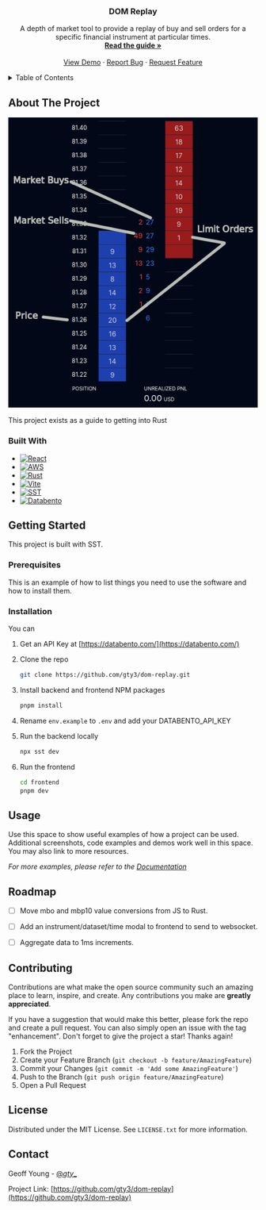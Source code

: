 <a name="readme-top"></a>


<!-- PROJECT LOGO -->
<br />
<div align="center">


<h3 align="center">DOM Replay</h3>

  <p align="center">
A depth of market tool to provide a replay of buy and sell orders for a specific financial instrument at particular times.
    <br />
    <a href="https://github.com/gty3/dom-replay"><strong>Read the guide »</strong></a>
    <br />
    <br />
    <a href="https://github.com/gty3/dom-replay">View Demo</a>
    ·
    <a href="https://github.com/gty3/dom-replay/issues/new?labels=bug&template=bug-report---.md">Report Bug</a>
    ·
    <a href="https://github.com/gty3/dom-replay/issues/new?labels=enhancement&template=feature-request---.md">Request Feature</a>
  </p>
</div>



<!-- TABLE OF CONTENTS -->
<details>
  <summary>Table of Contents</summary>
  <ol>
    <li>
      <a href="#about-the-project">About The Project</a>
      <ul>
        <li><a href="#built-with">Built With</a></li>
      </ul>
    </li>
    <li>
      <a href="#getting-started">Getting Started</a>
      <ul>
        <li><a href="#prerequisites">Prerequisites</a></li>
        <li><a href="#installation">Installation</a></li>
      </ul>
    </li>
    <li><a href="#usage">Usage</a></li>
    <li><a href="#roadmap">Roadmap</a></li>
    <li><a href="#contributing">Contributing</a></li>
    <li><a href="#license">License</a></li>
    <li><a href="#contact">Contact</a></li>
    <li><a href="#acknowledgments">Acknowledgments</a></li>
  </ol>
</details>



<!-- ABOUT THE PROJECT -->
## About The Project

![Product Screenshot](https://raw.githubusercontent.com/gty3/dom-img/main/dom-wide2.png)

This project exists as a guide to getting into Rust




### Built With
* [![React](https://img.shields.io/badge/React-20232A?style=for-the-badge&logo=react&logoColor=61DAFB)](https://reactjs.org/)
* [![AWS](https://img.shields.io/badge/AWS-FF9900?style=for-the-badge&logo=amazon-aws)](https://aws.amazon.com/)
* [![Rust](https://img.shields.io/badge/Rust-DEA584?style=for-the-badge&logo=rust)](https://www.rust-lang.org/)
* [![Vite](https://img.shields.io/badge/Vite-42b883?style=for-the-badge&logo=vite)](https://vitejs.dev/)
* [![SST](https://img.shields.io/badge/SST-4A90E2?style=for-the-badge&logo=serverless-stack)](https://sst.dev/)
* [![Databento](https://img.shields.io/badge/Databento-DEA584?style=for-the-badge&logo=custom&logoColor=white)](https://databento.com/)




<!-- GETTING STARTED -->
## Getting Started

This project is built with SST.

### Prerequisites

This is an example of how to list things you need to use the software and how to install them.


### Installation
You can 
1. Get an API Key at [https://databento.com/](https://databento.com/)
2. Clone the repo
   ```sh
   git clone https://github.com/gty3/dom-replay.git
   ```
3. Install backend and frontend NPM packages
   ```sh
   pnpm install
   ```
4. Rename `env.example` to `.env` and add your DATABENTO_API_KEY

5. Run the backend locally
    ```sh
    npx sst dev
    ```

6. Run the frontend
    ```sh
    cd frontend
    pnpm dev
    ```




<!-- USAGE EXAMPLES -->
## Usage

Use this space to show useful examples of how a project can be used. Additional screenshots, code examples and demos work well in this space. You may also link to more resources.

_For more examples, please refer to the [Documentation](https://example.com)_




<!-- ROADMAP -->
## Roadmap

- [ ] Move mbo and mbp10 value conversions from JS to Rust.
- [ ] Add an instrument/dataset/time modal to frontend to send to websocket. 
- [ ] Aggregate data to 1ms increments.





<!-- CONTRIBUTING -->
## Contributing

Contributions are what make the open source community such an amazing place to learn, inspire, and create. Any contributions you make are **greatly appreciated**.

If you have a suggestion that would make this better, please fork the repo and create a pull request. You can also simply open an issue with the tag "enhancement".
Don't forget to give the project a star! Thanks again!

1. Fork the Project
2. Create your Feature Branch (`git checkout -b feature/AmazingFeature`)
3. Commit your Changes (`git commit -m 'Add some AmazingFeature'`)
4. Push to the Branch (`git push origin feature/AmazingFeature`)
5. Open a Pull Request




<!-- LICENSE -->
## License

Distributed under the MIT License. See `LICENSE.txt` for more information.




<!-- CONTACT -->
## Contact

Geoff Young - [@_gty__](https://x.com/_gty__)

Project Link: [https://github.com/gty3/dom-replay](https://github.com/gty3/dom-replay)


<!-- MARKDOWN LINKS & IMAGES -->
<!-- https://www.markdownguide.org/basic-syntax/#reference-style-links -->

[contributors-shield]: https://img.shields.io/github/contributors/gty3/dom-replay.svg?style=for-the-badge
[contributors-url]: https://github.com/gty3/dom-replay/graphs/contributors
[forks-shield]: https://img.shields.io/github/forks/gty3/dom-replay.svg?style=for-the-badge
[forks-url]: https://github.com/gty3/dom-replay/network/members
[stars-shield]: https://img.shields.io/github/stars/gty3/dom-replay.svg?style=for-the-badge
[stars-url]: https://github.com/gty3/dom-replay/stargazers
[issues-shield]: https://img.shields.io/github/issues/gty3/dom-replay.svg?style=for-the-badge
[issues-url]: https://github.com/gty3/dom-replay/issues
[license-shield]: https://img.shields.io/github/license/gty3/dom-replay.svg?style=for-the-badge
[license-url]: https://github.com/gty3/dom-replay/blob/master/LICENSE.txt
[linkedin-shield]: https://img.shields.io/badge/-LinkedIn-black.svg?style=for-the-badge&logo=linkedin&colorB=555
[linkedin-url]: https://linkedin.com/in/linkedin_username
[product-screenshot]: https://github.com/gty3/dom-img/dom-wide2.png
[SST]: https://img.shields.io/badge/next.js-000000?style=for-the-badge&logo=nextdotjs&logoColor=white
[SST-url]: https://sst.dev/
[React.js]: https://img.shields.io/badge/React-20232A?style=for-the-badge&logo=react&logoColor=61DAFB
[React-url]: https://reactjs.org/
[Vue.js]: https://img.shields.io/badge/Vue.js-35495E?style=for-the-badge&logo=vuedotjs&logoColor=4FC08D
[Vue-url]: https://vuejs.org/
[Angular.io]: https://img.shields.io/badge/Angular-DD0031?style=for-the-badge&logo=angular&logoColor=white
[Angular-url]: https://angular.io/
[Svelte.dev]: https://img.shields.io/badge/Svelte-4A4A55?style=for-the-badge&logo=svelte&logoColor=FF3E00
[Svelte-url]: https://svelte.dev/
[Laravel.com]: https://img.shields.io/badge/Laravel-FF2D20?style=for-the-badge&logo=laravel&logoColor=white
[Laravel-url]: https://laravel.com
[Bootstrap.com]: https://img.shields.io/badge/Bootstrap-563D7C?style=for-the-badge&logo=bootstrap&logoColor=white
[Bootstrap-url]: https://getbootstrap.com
[JQuery.com]: https://img.shields.io/badge/jQuery-0769AD?style=for-the-badge&logo=jquery&logoColor=white
[JQuery-url]: https://jquery.com 